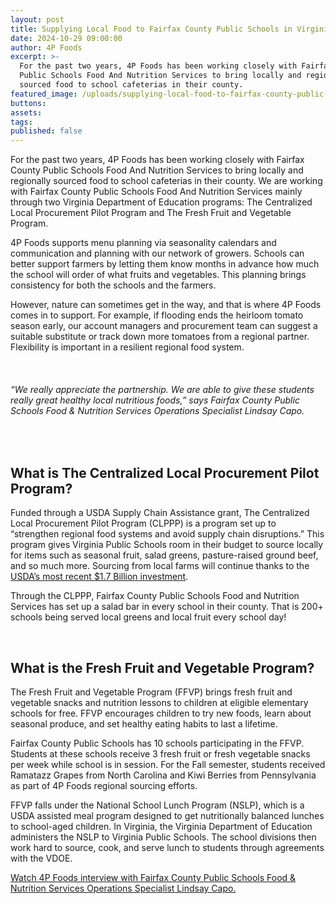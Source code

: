 ```yaml
---
layout: post
title: Supplying Local Food to Fairfax County Public Schools in Virginia
date: 2024-10-29 09:00:00
author: 4P Foods
excerpt: >-
  For the past two years, 4P Foods has been working closely with Fairfax County
  Public Schools Food And Nutrition Services to bring locally and regionally
  sourced food to school cafeterias in their county. 
featured_image: /uploads/supplying-local-food-to-fairfax-county-public-schools-in-virginia.png
buttons:
assets:
tags:
published: false
---
```

<div class="editable"></div>

For the past two years, 4P Foods has been working closely with Fairfax County Public Schools Food And Nutrition Services to bring locally and regionally sourced food to school cafeterias in their county. We are working with Fairfax County Public Schools Food And Nutrition Services mainly through two Virginia Department of Education programs: The Centralized Local Procurement Pilot Program and The Fresh Fruit and Vegetable Program.

4P Foods supports menu planning via seasonality calendars and communication and planning with our network of growers. Schools can better support farmers by letting them know months in advance how much the school will order of what fruits and vegetables. This planning brings consistency for both the schools and the farmers.

However, nature can sometimes get in the way, and that is where 4P Foods comes in to support. For example, if flooding ends the heirloom tomato season early, our account managers and procurement team can suggest a suitable substitute or track down more tomatoes from a regional partner. Flexibility is important in a resilient regional food system.

&nbsp;

###### “We really appreciate the partnership. We are able to give these students really great healthy local nutritious foods,” says Fairfax County Public Schools Food & Nutrition Services Operations Specialist Lindsay Capo.

&nbsp;

## **What is The Centralized Local Procurement Pilot Program?**

Funded through a USDA Supply Chain Assistance grant, The Centralized Local Procurement Pilot Program (CLPPP) is a program set up to “strengthen regional food systems and avoid supply chain disruptions.” This program gives Virginia Public Schools room in their budget to source locally for items such as seasonal fruit, salad greens, pasture-raised ground beef, and so much more. Sourcing from local farms will continue thanks to the [USDA’s most recent $1.7 Billion investment](https://www.usda.gov/media/press-releases/2024/10/01/usda-invests-17-billion-support-farmers-deliver-nutrition?fbclid=IwY2xjawF7iqlleHRuA2FlbQIxMAABHcqw-o4RSd-tGYrEsnhcBAQ2Pgx9W0Rr5U99jGK_28zGoz2zngi00rQTNg_aem_T3kq41fkUL35xlJa7vBJiA).

Through the CLPPP, Fairfax County Public Schools Food and Nutrition Services has set up a salad bar in every school in their county. That is 200+ schools being served local greens and local fruit every school day!

&nbsp;

## **What is the Fresh Fruit and Vegetable Program?**

The Fresh Fruit and Vegetable Program (FFVP) brings fresh fruit and vegetable snacks and nutrition lessons to children at eligible elementary schools for free. FFVP encourages children to try new foods, learn about seasonal produce, and set healthy eating habits to last a lifetime.

Fairfax County Public Schools has 10 schools participating in the FFVP. Students at these schools receive 3 fresh fruit or fresh vegetable snacks per week while school is in session. For the Fall semester, students received Ramatazz Grapes from North Carolina and Kiwi Berries from Pennsylvania as part of 4P Foods regional sourcing efforts.

FFVP falls under the National School Lunch Program (NSLP), which is a USDA assisted meal program designed to get nutritionally balanced lunches to school-aged children. In Virginia, the Virginia Department of Education administers the NSLP to Virginia Public Schools. The school divisions then work hard to source, cook, and serve lunch to students through agreements with the VDOE.

[Watch 4P Foods interview with Fairfax County Public Schools Food & Nutrition Services Operations Specialist Lindsay Capo.](https://www.canva.com/design/DAGRycF89fw/T2EiBjD8TnXuwPf03XbSwQ/watch?utm_content=DAGRycF89fw&amp;utm_campaign=designshare&amp;utm_medium=link&amp;utm_source=editor)